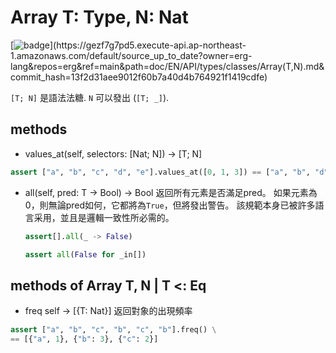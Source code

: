 # Array T: Type, N: Nat

[![badge](https://img.shields.io/endpoint.svg?url=https%3A%2F%2Fgezf7g7pd5.execute-api.ap-northeast-1.amazonaws.com%2Fdefault%2Fsource_up_to_date%3Fowner%3Derg-lang%26repos%3Derg%26ref%3Dmain%26path%3Ddoc/EN/API/types/classes/Array(T,N).md%26commit_hash%3D13f2d31aee9012f60b7a40d4b764921f1419cdfe)](https://gezf7g7pd5.execute-api.ap-northeast-1.amazonaws.com/default/source_up_to_date?owner=erg-lang&repos=erg&ref=main&path=doc/EN/API/types/classes/Array(T,N).md&commit_hash=13f2d31aee9012f60b7a40d4b764921f1419cdfe)

`[T; N]` 是語法法糖. `N` 可以發出 (`[T; _]`).

## methods

* values_at(self, selectors: [Nat; N]) -> [T; N]

```python
assert ["a", "b", "c", "d", "e"].values_at([0, 1, 3]) == ["a", "b", "d"]
```

* all(self, pred: T -> Bool) -> Bool
  返回所有元素是否滿足pred。
  如果元素為0，則無論pred如何，它都將為`True`，但將發出警告。
  該規範本身已被許多語言采用，並且是邏輯一致性所必需的。

   ```python
   assert[].all(_ -> False)
   ```

   ```python
   assert all(False for _in[])
   ```

## methods of Array T, N | T <: Eq

* freq self -> [{T: Nat}]
   返回對象的出現頻率

```python
assert ["a", "b", "c", "b", "c", "b"].freq() \
== [{"a", 1}, {"b": 3}, {"c": 2}]
```
